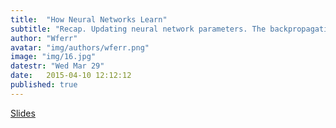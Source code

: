 ```yaml
---
title:  "How Neural Networks Learn"
subtitle: "Recap. Updating neural network parameters. The backpropagation algorithm."
author: "Wferr"
avatar: "img/authors/wferr.png"
image: "img/16.jpg"
datestr: "Wed Mar 29"
date:   2015-04-10 12:12:12
published: true
---
```


[Slides](https://docs.google.com/presentation/d/1xiRn9TyQKScqkoWdThKOQMqGiRVWgMV6tziWK6ky3PA/edit?usp=sharing)
